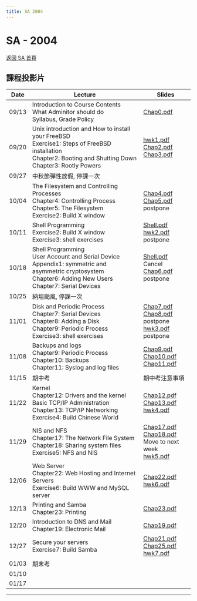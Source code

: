 ```yaml
---
title: SA 2004
---
```


# SA - 2004

[返回 SA 首頁](/sa/)

## 課程投影片

| Date | Lecture | Slides |
|---|---|---|
| 09/13 | Introduction to Course Contents<br>What Adminitor should do<br>Syllabus, Grade Policy | [Chap0.pdf](/assets/sa/2004/Chap0.pdf) |
| 09/20 | Unix introduction and How to install your FreeBSD<br>Exercise1: Steps of FreeBSD installation<br>Chapter2: Booting and Shutting Down<br>Chapter3: Rootly Powers | [hwk1.pdf](/assets/sa/2004/hwk1.pdf)<br>[Chap2.pdf](/assets/sa/2004/Chap2.pdf)<br>[Chap3.pdf](/assets/sa/2004/Chap3.pdf) |
| 09/27 | 中秋節彈性放假, 停課一次 | |
| 10/04 | The Filesystem and Controlling Processes<br>Chapter4: Controlling Process<br>Chapter5: The Filesystem<br>Exercise2: Build X window | [Chap4.pdf](/assets/sa/2004/Chap4.pdf)<br>[Chap5.pdf](/assets/sa/2004/Chap5.pdf)<br>postpone |
| 10/11 | Shell Programming<br>Exercise2: Build X window<br>Exercise3: shell exercises | [Shell.pdf](/assets/sa/2004/ShellProgramming.pdf)<br>[hwk2.pdf](/assets/sa/2004/hwk2.pdf)<br>postpone |
| 10/18 | Shell Programming<br>User Account and Serial Device<br>Appendix1: symmetric and asymmetric cryptosystem<br>Chapter6: Adding New Users<br>Chapter7: Serial Devices | [Shell.pdf](/assets/sa/2004/ShellProgramming.pdf)<br>Cancel<br>[Chap6.pdf](/assets/sa/2004/Chap6.pdf)<br>postpone |
| 10/25 | 納坦颱風, 停課一次 | |
| 11/01 | Disk and Periodic Process<br>Chapter7: Serial Devices<br>Chapter8: Adding a Disk<br>Chapter9: Periodic Process<br>Exercise3: shell exercises | [Chap7.pdf](/assets/sa/2004/Chap7.pdf)<br>[Chap8.pdf](/assets/sa/2004/Chap8.pdf)<br>postpone<br>[hwk3.pdf](/assets/sa/2004/hwk3.pdf)<br>postpone |
| 11/08 | Backups and logs<br>Chapter9: Periodic Process<br>Chapter10: Backups<br>Chapter11: Syslog and log files | [Chap9.pdf](/assets/sa/2004/Chap9.pdf)<br>[Chap10.pdf](/assets/sa/2004/Chap10.pdf)<br>[Chap11.pdf](/assets/sa/2004/Chap11.pdf) |
| 11/15 | 期中考 | 期中考注意事項 |
| 11/22 | Kernel<br>Chapter12: Drivers and the kernel<br>Basic TCP/IP Administration<br>Chapter13: TCP/IP Networking<br>Exercise4: Build Chinese World | [Chap12.pdf](/assets/sa/2004/Chap12.pdf)<br>[Chap13.pdf](/assets/sa/2004/Chap13.pdf)<br>[hwk4.pdf](/assets/sa/2004/hwk4.pdf) |
| 11/29 | NIS and NFS<br>Chapter17: The Network File System<br>Chapter18: Sharing system files<br>Exercise5: NFS and NIS | [Chap17.pdf](/assets/sa/2004/Chap17.pdf)<br>[Chap18.pdf](/assets/sa/2004/Chap18.pdf)<br>Move to next week<br>[hwk5.pdf](/assets/sa/2004/hwk5.pdf) |
| 12/06 | Web Server<br>Chapter22: Web Hosting and Internet Servers<br>Exercise6: Build WWW and MySQL server | [Chap22.pdf](/assets/sa/2004/Chap22.pdf)<br>[hwk6.pdf](/assets/sa/2004/hwk6.pdf) |
| 12/13 | Printing and Samba<br>Chapter23: Printing | [Chap23.pdf](/assets/sa/2004/Chap23.pdf) |
| 12/20 | Introduction to DNS and Mail<br>Chapter19: Electronic Mail | [Chap19.pdf](/assets/sa/2004/Chap19.pdf) |
| 12/27 | Secure your servers<br>Exercise7: Build Samba | [Chap21.pdf](/assets/sa/2004/Chap21.pdf)<br>[Chap25.pdf](/assets/sa/2004/Chap25.pdf)<br>[hwk7.pdf](/assets/sa/2004/hwk7.pdf) |
| 01/03 | 期末考 | |
| 01/10 | | |
| 01/17 | | |

---
